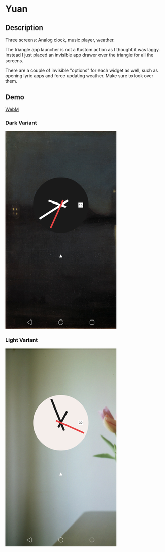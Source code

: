 # Yuan

## Description
Three screens: Analog clock, music player, weather.

The triangle app launcher is not a Kustom action as I thought it was laggy. Instead I just placed an invisible app drawer over the triangle for all the screens.

There are a couple of invisible "options" for each widget as well, such as opening lyric apps and force updating weather. Make sure to look over them. 

## Demo
<a href="https://u.sicp.me/qtQbd.webm">WebM</a>

### Dark Variant
<img src="https://raw.githubusercontent.com/676339784/676339784.github.io/master/KLWP/Yuan/mg2xG.png" width=350>

### Light Variant
<img src="https://raw.githubusercontent.com/676339784/676339784.github.io/master/KLWP/Yuan/yjbmpz.png" width=350>
